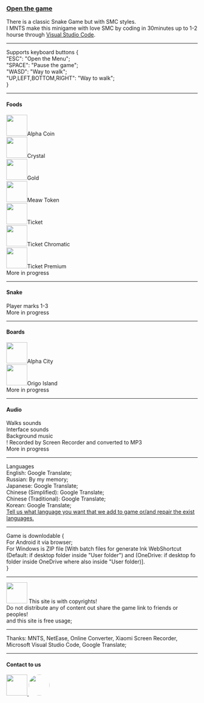 <h3><a href="https://arturvesta.github.io/mnts.snakegame.smc/">Open the game</a></h3>
There is a classic Snake Game but with SMC styles.<br>
I MNTS make this minigame with love SMC by coding in 30minutes up to 1-2 hourse through <a href="https://code.visualstudio.com">Visual Studio Code</a>.
<hr>
Supports keyboard buttons {<br>
  "ESC": "Open the Menu";<br>
  "SPACE": "Pause the game";<br>
  "WASD": "Way to walk";<br>
  "UP,LEFT,BOTTOM,RIGHT": "Way to walk";<br>
}
<hr>
<h4>Foods</h4>
  <img src="https://github.com/user-attachments/assets/4d76df2e-292d-453a-bc5f-59282faddfec" style="width: 55px; height: 55px">Alpha Coin<br>
  <img src="https://github.com/user-attachments/assets/1a36c0f5-6a01-4b7b-bf10-773755f73540" style="width: 55px; height: 55px">Crystal<br>
  <img src="https://github.com/user-attachments/assets/34e776ca-fc0e-4df9-ad50-2828dea10a57" style="width: 55px; height: 55px">Gold<br>
  <img src="https://github.com/user-attachments/assets/082d5238-6750-49c5-baaf-7aac4fd8e667" style="width: 55px; height: 55px">Meaw Token<br>
  <img src="https://github.com/user-attachments/assets/fe73a353-2146-4f9f-b29f-44793a88ece0" style="width: 55px; height: 55px">Ticket<br>
  <img src="https://github.com/user-attachments/assets/aa2cdad2-dbe2-4fb5-a24a-0caf91753a6f" style="width: 55px; height: 55px">Ticket Chromatic<br>
  <img src="https://github.com/user-attachments/assets/465d8e53-34a1-4ecd-bfe2-2ec5f9d1483d" style="width: 55px; height: 55px">Ticket Premium
<div>More in progress</div>
<hr>
<h4>Snake</h4>
Player marks 1-3
<div>More in progress</div>
<hr>
<h4>Boards</h4>
<img src="https://github.com/user-attachments/assets/de12d80e-e01b-4075-8ce5-93f9d20e8eba" style="width: 55px; height: 55px">Alpha City<br>
<img src="https://github.com/user-attachments/assets/90530eac-e8d0-4606-b74e-996c110a8016" style="width: 55px; height: 55px">Origo Island<br>
<div>More in progress</div>
<hr>
<h4>Audio</h4>
Walks sounds<br>
Interface sounds<br>
Background music<br>
! Recorded by Screen Recorder and converted to MP3
<div>More in progress</div>
<hr>
Languages<br>
  English: Google Translate;<br>
  Russian: By my memory;<br>
  Japanese: Google Translate;<br>
  Chinese (Simplified): Google Translate;<br>
  Chinese (Traditional): Google Translate;<br>
  Korean: Google Translate;<br>
  <a href="https://discord.gg/FRcBQGgy">Tell us what language you want that we add to game or/and repair the exist languages.</a>
<hr>
Game is downlodable {<br>
  For Android it via browser;<br>
  For Windows is ZIP file [With batch files for generate lnk WebShortcut (Default: if desktop folder inside "User folder") and (OneDrive: if desktop fo folder inside OneDrive where also inside "User folder)].<br>
}
<hr>
<img src="https://github.com/user-attachments/assets/9fc9ef63-7696-4ee0-9cb1-be625d87cf9b" style="width: 55px; height: 55px">
This site is with copyrights!<br>
Do not distribute any of content out share the game link to friends or peoples!<br>
and this site is free usage;
<hr>
  Thanks: MNTS, NetEase, Online Converter, Xiaomi Screen Recorder, Microsoft Visual Studio Code, Google Translate;
<hr>
<h4>Contact to us</h4>
<a href="https://m.me/100037328776594?hash=AbbiIv3lRHEaooAd&source=qr_link_share">
  <img src="https://github.com/user-attachments/assets/112545f0-3c95-4ca3-8124-983d1f9fc38a" style="width: 55px; height: 55px">
</a>
<a href="https://discord.gg/efKSzt64">
  <img src="https://github.com/user-attachments/assets/3d2bf073-30e8-4ab2-bfd0-3425b8a6ed36" style="width: 55px; height: 55px; border-radius: 100%;">
</a>

